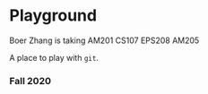 # Playground

Boer Zhang is taking AM201 CS107 EPS208 AM205

A place to play with `git`.

### Fall 2020
